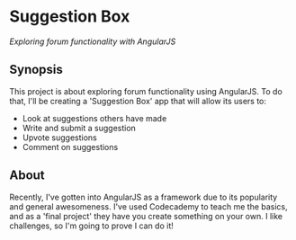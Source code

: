 # Suggestion Box
*Exploring forum functionality with AngularJS*

## Synopsis
This project is about exploring forum functionality using AngularJS. To do that, I'll be creating a 'Suggestion Box' app that will allow its users to:
* Look at suggestions others have made
* Write and submit a suggestion
* Upvote suggestions
* Comment on suggestions

## About
Recently, I've gotten into AngularJS as a framework due to its popularity and general awesomeness. I've used Codecademy to teach me the basics, and as a 'final project' they have you create something on your own. I like challenges, so I'm going to prove I can do it!
